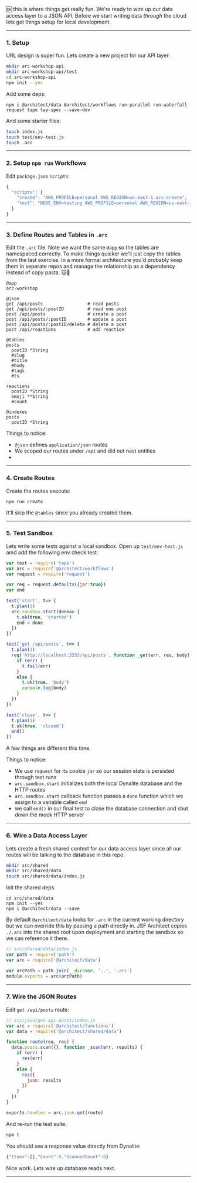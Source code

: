 🆗 this is where things get really fun. We're ready to wire up our data access layer to a JSON API. Before we start writing data _through_ the cloud lets get things setup for local development. 

---
### 1. Setup

URL design is super fun. Lets create a new project for our API layer:

```bash
mkdir arc-workshop-api
mkdir arc-workshop-api/test
cd arc-workshop-api
npm init --yes
```

Add some deps:

```
npm i @architect/data @architect/workflows run-parallel run-waterfall request tape tap-spec --save-dev
```

And some starter files:

```bash
touch index.js
touch test/env-test.js
touch .arc
```

---
### 2. Setup `npm run` Workflows

Edit `package.json` `scripts`:

```javascript
{
  "scripts": {
    "create": "AWS_PROFILE=personal AWS_REGION=us-east-1 arc-create",
    "test": "NODE_ENV=testing AWS_PROFILE=personal AWS_REGION=us-east-1 tape test/*-test.js | tap-spec",
  }
}
```

---
### 3. Define Routes and Tables in `.arc`

Edit the `.arc` file. Note we want the same `@app` so the tables are namespaced correctly. To make things quicker we'll just copy the tables from the last exercise. In a more formal architecture you'd probably keep them in seperate repos and manage the relationship as a dependency instead of copy pasta. 😽🍝

```.arc
@app
arc-workshop

@json
get /api/posts                 # read posts
get /api/posts/:postID         # read one post
post /api/posts                # create a post
post /api/posts/:postID        # update a post
post /api/posts/:postID/delete # delete a post
post /api/reactions            # add reaction

@tables
posts
  postID *String
  #slug
  #title
  #body
  #tags
  #ts

reactions
  postID *String
  emoji **String
  #count
 
@indexes
posts
  postID *String
```

Things to notice:

- `@json` defines `application/json` routes
- We scoped our routes under `/api` and did not nest entities
-

---
### 4. Create Routes 

Create the routes execute:

```
npm run create
``` 

It'll skip the `@tables` since you already created them.

---
### 5. Test Sandbox

Lets write some tests against a local sandbox. Open up `test/env-test.js` amd add the following env check test:

```javascript
var test = require('tape')
var arc = require('@architect/workflows')
var request = require('request')

var req = request.defaults({jar:true})
var end 

test('start', t=> {
  t.plan(1)
  arc.sandbox.start(done=> {
    t.ok(true, 'started')
    end = done
  })
})

test('get /api/posts', t=> {
  t.plan(1)
  req('http://localhost:3333/api/posts', function _get(err, res, body) {
    if (err) {
      t.fail(err)
    }
    else {
      t.ok(true, 'body')
      console.log(body)
    }    
  })
})

test('close', t=> {
  t.plan(1)
  t.ok(true, 'closed')
  end()
})
```

A few things are different this time. 

Things to notice:

- We use `request` for its cookie `jar` so our session state is persisted through test runs
- `arc.sandbox.start` initializes both the local Dynalite database and the HTTP routes
- `arc.sandbox.start` callback function passes a `done` function which we assign to a variable called `end`
- we call `end()` in our final test to close the database connection and shut down the mock HTTP server

---
### 6. Wire a Data Access Layer

Lets create a fresh shared context for our data access layer since all our routes will be talking to the database in this repo.

```bash
mkdir src/shared
mkdir src/shared/data
touch src/shared/data/index.js
```

Init the shared deps.

```
cd src/shared/data 
npm init --yes
npm i @architect/data --save
```

By default `@architect/data` looks for `.arc` in the current working directory but we can override this by passing a path directly in. JSF Architect copies `./.arc` into the shared root upon deployment and starting the sandbox so we can reference it there.

```javascript
// src/shared/data/index.js
var path = require('path')
var arc = require('@architect/data')

var arcPath = path.join(__dirname, '..', '.arc') 
module.exports = arc(arcPath)
```

---
### 7. Wire the JSON Routes

Edit `get /api/posts` route:

```javascript
// src/json/get-api-posts/index.js
var arc = require('@architect/functions')
var data = require('@architect/shared/data')

function route(req, res) {
  data.posts.scan({}, function _scan(err, results) {
    if (err) {
      res(err)
    }
    else {
      res({
        json: results
      })
    }
  })
}

exports.handler = arc.json.get(route)
```

And re-run the test suite:

```bash
npm t
```

You should see a response value directly from Dynalite:

```javascript
{"Items":[],"Count":0,"ScannedCount":0}
```


Nice work. Lets wire up database reads next. 

---
